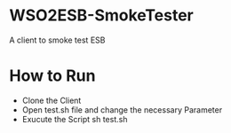 # WSO2ESB-SmokeTester
A client to smoke test ESB

# How to Run

- Clone the Client
- Open test.sh file and change the necessary Parameter
- Exucute the Script sh test.sh
